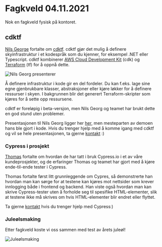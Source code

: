 # Fagkveld 04.11.2021

Nok en fagkveld fysisk på kontoret.

## cdktf

[Nils George](https://novanet.no/menneskene/nils-georg-skutle) fortalte om [cdktf](https://learn.hashicorp.com/tutorials/terraform/cdktf). cdktf gjør det mulig å definere skyinfrastruktur i et kodespråk som du kjenner, for eksempel .NET eller Typescript. cdktf kombinerer [AWS Cloud Development Kit](https://aws.amazon.com/cdk/) (cdk) og [Terraform](https://www.terraform.io/) (tf) for å oppnå dette.

![Nils Georg presenterer](https://github.com/novanet/fagkvelder/blob/master/docs/2021104/content/IMG_9008.png)

Å definere infrastruktur i kode gir en del fordeler. Du kan f.eks. lage sine egne gjenbrukbare klasser, abstraksjoner eller kjøre løkker for å definere ressurser i skyen. I bakgrunnen blir det generert Terraform-skripter som kjøres for å sette opp ressursene.

cdktf er foreløpig i beta-versjon, men Nils Georg og teamet har brukt dette en god stund uten problemer.

Presentasjonen til Nils Georg ligger her [her](https://github.com/novanet/fagkvelder/blob/master/docs/20211104/content/cdktf.png), men mesteparten av demoen hans ble gjort i kode. Hvis du trenger hjelp med å komme igang med cdktf og vil se hele presentasjonen, ta gjerne [kontakt](mailto:cto@novanet.no) :)

### Cypress i prosjekt

[Thomas](https://novanet.no/menneskene/thomas-karoliussen[]) fortalte om hvordan de har tatt i bruk Cypress.io i et av våre kundeprosjekter, og de erfaringer Thomas og teamet har gjort med å kjøre ende-til-ende tester i Cypress.

Thomas fortalte først litt grunnleggende om Cypres, så demonstrerte han hvordan man kan sørge for at testene kan kjøres mot nettsider som krever innlogging både i frontend og backend. Han viste også hvordan man kan skrive Cypress-tester uten å forholde seg til spesifike HTML-elementer, slik at testene ikke må skrives om hvis HTML-elementer blir endret eller flyttet.

Ta gjerne [kontakt](mailto:cto@novanet.no) hvis du trenger hjelp med Cypress:)

### Juleølsmaking

Etter fagkveld koste vi oss sammen med test av årets juleøl!

![Juleølsmaking](https://github.com/novanet/fagkvelder/blob/master/docs/2021104/content/IMG_9032.png)
